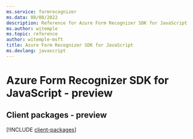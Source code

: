 ```yaml
---
ms.service: formrecognizer
ms.data: 08/08/2022
description: Reference for Azure Form Recognizer SDK for JavaScript
ms.author: witemple
ms.topic: reference
author: witemple-msft
title: Azure Form Recognizer SDK for JavaScript
ms.devlang: javascript
---
```

# Azure Form Recognizer SDK for JavaScript - preview

## Client packages - preview
[!INCLUDE [client-packages](form-recognizer-client-index.md)]